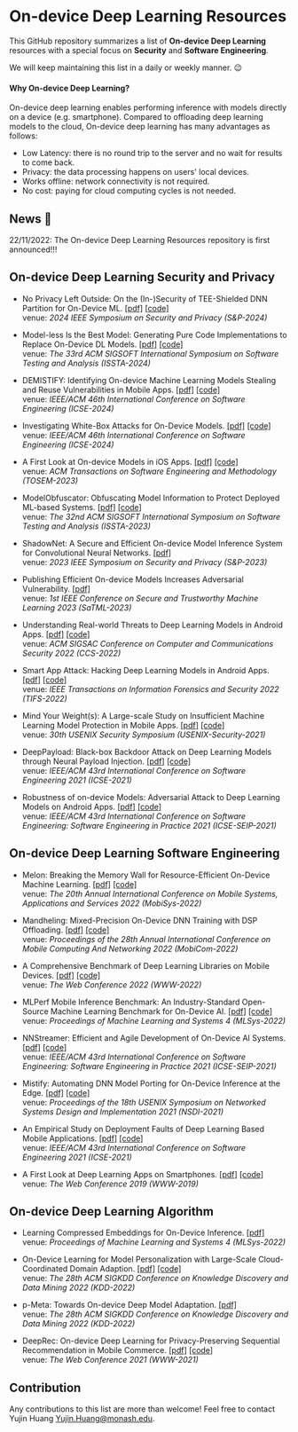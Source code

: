 # On-device Deep Learning Resources
This GitHub repository summarizes a list of **On-device Deep Learning** resources with a special focus on **Security** and **Software Engineering**.

We will keep maintaining this list in a daily or weekly manner. :wink:


#### Why On-device Deep Learning?
On-device deep learning enables performing inference with models directly on a device (e.g. smartphone). Compared to offloading deep learning models to the cloud, On-device deep learning has many advantages as follows:
- Low Latency: there is no round trip to the server and no wait for results to come back.
- Privacy: the data processing happens on users' local devices.
- Works offline: network connectivity is not required.
- No cost: paying for cloud computing cycles is not needed.

## News :mega:
22/11/2022: The On-device Deep Learning Resources repository is first announced!!!

## On-device Deep Learning Security and Privacy
- No Privacy Left Outside: On the (In-)Security of TEE-Shielded DNN Partition for On-Device ML.
  [[pdf]](https://arxiv.org/pdf/2310.07152)
  [[code]](https://github.com/ziqi-zhang/TEESlice-artifact)\
  venue: *2024 IEEE Symposium on Security and Privacy (S&P-2024)*

- Model-less Is the Best Model: Generating Pure Code Implementations to Replace On-Device DL Models.
  [[pdf]](https://arxiv.org/pdf/2403.16479)
  [[code]](https://github.com/zhoumingyi/CustomDLCoder)\
  venue: *The 33rd ACM SIGSOFT International Symposium on Software Testing and Analysis (ISSTA-2024)*

- DEMISTIFY: Identifying On-device Machine Learning Models Stealing and Reuse Vulnerabilities in Mobile Apps.
  [[pdf]](https://bruceqczhao.github.io/assets/icse24/ICSE24b.pdf)
  [[code]](https://github.com/MGYN/DeMistify)\
  venue: *IEEE/ACM 46th International Conference on Software Engineering (ICSE-2024)*
  
- Investigating White-Box Attacks for On-Device Models.
  [[pdf]](https://arxiv.org/pdf/2402.05493)
  [[code]](https://github.com/zhoumingyi/REOM)\
  venue: *IEEE/ACM 46th International Conference on Software Engineering (ICSE-2024)*

- A First Look at On-device Models in iOS Apps.
  [[pdf]](https://dl.acm.org/doi/pdf/10.1145/3617177)
  [[code]](https://github.com/huhanGitHub/iOS-App-database)\
  venue: *ACM Transactions on Software Engineering and Methodology (TOSEM-2023)*

- ModelObfuscator: Obfuscating Model Information to Protect Deployed ML-based Systems.
  [[pdf]](https://nzjohng.github.io/publications/papers/issta2023.pdf)
  [[code]](https://github.com/zhoumingyi/ModelObfuscator)\
  venue: *The 32nd ACM SIGSOFT International Symposium on Software Testing and Analysis (ISSTA-2023)*
  
- ShadowNet: A Secure and Efficient On-device Model Inference System for Convolutional Neural Networks.
  [[pdf]](https://arxiv.org/pdf/2011.05905.pdf)\
  venue: *2023 IEEE Symposium on Security and Privacy (S&P-2023)*
  
- Publishing Efficient On-device Models Increases Adversarial Vulnerability.
  [[pdf]](https://openreview.net/pdf?id=nbNdDm1x3c)\
  venue: *1st IEEE Conference on Secure and Trustworthy Machine Learning 2023 (SaTML-2023)*

- Understanding Real-world Threats to Deep Learning Models in Android Apps.
  [[pdf]](https://arxiv.org/pdf/2209.09577.pdf)
  [[code]](https://github.com/Advdroid/advdroid-pro)\
  venue: *ACM SIGSAC Conference on Computer and Communications Security 2022 (CCS-2022)*
  
- Smart App Attack: Hacking Deep Learning Models in Android Apps.
  [[pdf]](https://arxiv.org/pdf/2204.11075.pdf)
  [[code]](https://github.com/Jinxhy/SmartAppAttack)\
  venue: *IEEE Transactions on Information Forensics and Security 2022 (TIFS-2022)*

- Mind Your Weight(s): A Large-scale Study on Insufficient Machine Learning Model Protection in Mobile Apps.
  [[pdf]](https://www.usenix.org/system/files/sec21-sun-zhichuang.pdf)
  [[code]](https://github.com/RiS3-Lab/ModelXRay)\
  venue: *30th USENIX Security Symposium (USENIX-Security-2021)*

- DeepPayload: Black-box Backdoor Attack on Deep Learning Models through Neural Payload Injection.
  [[pdf]](https://arxiv.org/pdf/2101.06896.pdf)
  [[code]](https://github.com/yuanchun-li/DeepPayload)\
  venue: *IEEE/ACM 43rd International Conference on Software Engineering 2021 (ICSE-2021)*

- Robustness of on-device Models: Adversarial Attack to Deep Learning Models on Android Apps.
  [[pdf]](https://arxiv.org/pdf/2101.04401.pdf)
  [[code]](https://github.com/Jinxhy/AppAIsecurity)\
  venue: *IEEE/ACM 43rd International Conference on Software Engineering: Software Engineering in Practice 2021 (ICSE-SEIP-2021)*

## On-device Deep Learning Software Engineering
- Melon: Breaking the Memory Wall for Resource-Efficient On-Device Machine Learning.
  [[pdf]](https://xumengwei.github.io/files/MobiSys22-Melo.pdf)
  [[code]](https://github.com/qipengwang/Melon)\
  venue: *The 20th Annual International Conference on Mobile Systems, Applications and Services 2022 (MobiSys-2022)*
  
- Mandheling: Mixed-Precision On-Device DNN Training with DSP Offloading.
  [[pdf]](https://arxiv.org/pdf/2206.07509.pdf)
  [[code]](https://github.com/UbiquitousLearning/Mandheling-DSP-Training)\
  venue: *Proceedings of the 28th Annual International Conference on Mobile Computing And Networking 2022 (MobiCom-2022)*

- A Comprehensive Benchmark of Deep Learning Libraries on Mobile Devices.
  [[pdf]](https://arxiv.org/pdf/2202.06512.pdf)
  [[code]](https://github.com/UbiquitousLearning/MobileDLFrameworksBenchmark)\
  venue: *The Web Conference 2022 (WWW-2022)*
  
- MLPerf Mobile Inference Benchmark: An Industry-Standard Open-Source Machine Learning Benchmark for On-Device AI.
  [[pdf]](https://proceedings.mlsys.org/paper/2022/file/7eabe3a1649ffa2b3ff8c02ebfd5659f-Paper.pdf)
  [[code]](https://github.com/mlcommons)\
  venue: *Proceedings of Machine Learning and Systems 4 (MLSys-2022)*

- NNStreamer: Efficient and Agile Development of On-Device AI Systems.
  [[pdf]](https://arxiv.org/pdf/2101.06371.pdf)
  [[code]](https://github.com/nnstreamer/nnstreamer)\
  venue: *IEEE/ACM 43rd International Conference on Software Engineering: Software Engineering in Practice 2021 (ICSE-SEIP-2021)*

- Mistify: Automating DNN Model Porting for On-Device Inference at the Edge.
  [[pdf]](https://www.usenix.org/system/files/nsdi21-guo.pdf)
  [[code]](https://github.com/PatrickGuo/Mistify)\
  venue: *Proceedings of the 18th USENIX Symposium on Networked Systems Design and Implementation 2021 (NSDI-2021)*
  
- An Empirical Study on Deployment Faults of Deep Learning Based Mobile Applications.
  [[pdf]](https://arxiv.org/pdf/2101.04930.pdf)
  [[code]](https://github.com/chenzhenpeng18/icse2021)\
  venue: *IEEE/ACM 43rd International Conference on Software Engineering 2021 (ICSE-2021)*
  
- A First Look at Deep Learning Apps on Smartphones.
  [[pdf]](https://arxiv.org/pdf/1812.05448.pdf)
  [[code]](https://github.com/xumengwei/MobileDL)\
  venue: *The Web Conference 2019 (WWW-2019)*

## On-device Deep Learning Algorithm
- Learning Compressed Embeddings for On-Device Inference.
  [[pdf]](https://proceedings.mlsys.org/paper/2022/file/812b4ba287f5ee0bc9d43bbf5bbe87fb-Paper.pdf)\
  venue: *Proceedings of Machine Learning and Systems 4 (MLSys-2022)*

- On-Device Learning for Model Personalization with Large-Scale Cloud-Coordinated Domain Adaption.
  [[pdf]](https://dl.acm.org/doi/pdf/10.1145/3534678.3539263)
  [[code]](https://github.com/mikudehuane/MPDA)\
  venue: *The 28th ACM SIGKDD Conference on Knowledge Discovery and Data Mining 2022 (KDD-2022)*

- p-Meta: Towards On-device Deep Model Adaptation.
  [[pdf]](https://arxiv.org/pdf/2206.12705.pdf)\
  venue: *The 28th ACM SIGKDD Conference on Knowledge Discovery and Data Mining 2022 (KDD-2022)*

- DeepRec: On-device Deep Learning for Privacy-Preserving Sequential Recommendation in Mobile Commerce.
  [[pdf]](https://dl.acm.org/doi/pdf/10.1145/3442381.3449942)
  [[code]](https://github.com/hanjialiang/DeepRec)\
  venue: *The Web Conference 2021 (WWW-2021)*
  
## Contribution
Any contributions to this list are more than welcome! Feel free to contact Yujin Huang <Yujin.Huang@monash.edu>.
